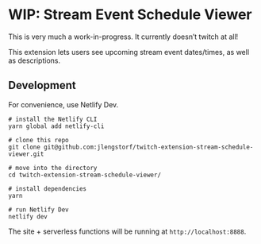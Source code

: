 # WIP: Stream Event Schedule Viewer

This is very much a work-in-progress. It currently doesn’t twitch at all!

This extension lets users see upcoming stream event dates/times, as well as descriptions.

## Development

For convenience, use Netlify Dev.

```
# install the Netlify CLI
yarn global add netlify-cli

# clone this repo
git clone git@github.com:jlengstorf/twitch-extension-stream-schedule-viewer.git

# move into the directory
cd twitch-extension-stream-schedule-viewer/

# install dependencies
yarn

# run Netlify Dev
netlify dev
```

The site + serverless functions will be running at `http://localhost:8888`.
